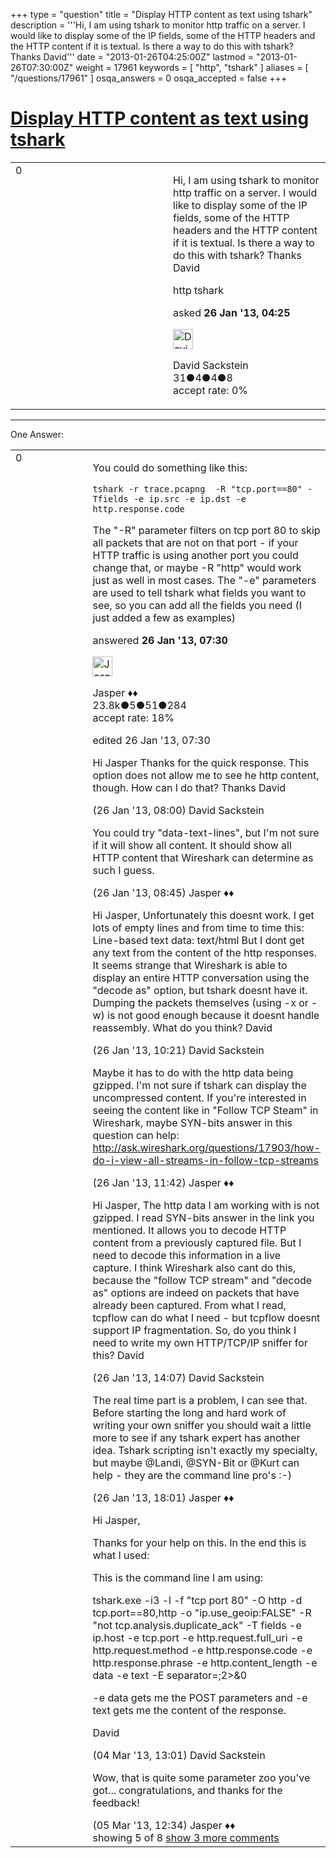 +++
type = "question"
title = "Display HTTP content as text using tshark"
description = '''Hi, I am using tshark to monitor http traffic on a server. I would like to display some of the IP fields, some of the HTTP headers and the HTTP content if it is textual. Is there a way to do this with tshark? Thanks David'''
date = "2013-01-26T04:25:00Z"
lastmod = "2013-01-26T07:30:00Z"
weight = 17961
keywords = [ "http", "tshark" ]
aliases = [ "/questions/17961" ]
osqa_answers = 0
osqa_accepted = false
+++

<div class="headNormal">

# [Display HTTP content as text using tshark](/questions/17961/display-http-content-as-text-using-tshark)

</div>

<div id="main-body">

<div id="askform">

<table id="question-table" style="width:100%;"><colgroup><col style="width: 50%" /><col style="width: 50%" /></colgroup><tbody><tr class="odd"><td style="width: 30px; vertical-align: top"><div class="vote-buttons"><div id="post-17961-score" class="post-score" title="current number of votes">0</div><div id="favorite-count" class="favorite-count"></div></div></td><td><div id="item-right"><div class="question-body"><p>Hi, I am using tshark to monitor http traffic on a server. I would like to display some of the IP fields, some of the HTTP headers and the HTTP content if it is textual. Is there a way to do this with tshark? Thanks David</p></div><div id="question-tags" class="tags-container tags">http tshark</div><div id="question-controls" class="post-controls"></div><div class="post-update-info-container"><div class="post-update-info post-update-info-user"><p>asked <strong>26 Jan '13, 04:25</strong></p><img src="https://secure.gravatar.com/avatar/0b0ac57ffe8e8e5747c4b0f5595a521f?s=32&amp;d=identicon&amp;r=g" class="gravatar" width="32" height="32" alt="David%20Sackstein&#39;s gravatar image" /><p>David Sackstein<br />
<span class="score" title="31 reputation points">31</span><span title="4 badges"><span class="badge1">●</span><span class="badgecount">4</span></span><span title="4 badges"><span class="silver">●</span><span class="badgecount">4</span></span><span title="8 badges"><span class="bronze">●</span><span class="badgecount">8</span></span><br />
<span class="accept_rate" title="Rate of the user&#39;s accepted answers">accept rate:</span> <span title="David Sackstein has no accepted answers">0%</span></p></div></div><div id="comments-container-17961" class="comments-container"></div><div id="comment-tools-17961" class="comment-tools"></div><div class="clear"></div><div id="comment-17961-form-container" class="comment-form-container"></div><div class="clear"></div></div></td></tr></tbody></table>

------------------------------------------------------------------------

<div class="tabBar">

<span id="sort-top"></span>

<div class="headQuestions">

One Answer:

</div>

</div>

<span id="17963"></span>

<div id="answer-container-17963" class="answer">

<table style="width:100%;"><colgroup><col style="width: 50%" /><col style="width: 50%" /></colgroup><tbody><tr class="odd"><td style="width: 30px; vertical-align: top"><div class="vote-buttons"><div id="post-17963-score" class="post-score" title="current number of votes">0</div></div></td><td><div class="item-right"><div class="answer-body"><p>You could do something like this:</p><pre><code>tshark -r trace.pcapng  -R &quot;tcp.port==80&quot; -Tfields -e ip.src -e ip.dst -e http.response.code</code></pre><p>The "-R" parameter filters on tcp port 80 to skip all packets that are not on that port - if your HTTP traffic is using another port you could change that, or maybe -R "http" would work just as well in most cases. The "-e" parameters are used to tell tshark what fields you want to see, so you can add all the fields you need (I just added a few as examples)</p></div><div class="answer-controls post-controls"></div><div class="post-update-info-container"><div class="post-update-info post-update-info-user"><p>answered <strong>26 Jan '13, 07:30</strong></p><img src="https://secure.gravatar.com/avatar/c578ba2967741f25aebd6afef702f432?s=32&amp;d=identicon&amp;r=g" class="gravatar" width="32" height="32" alt="Jasper&#39;s gravatar image" /><p>Jasper ♦♦<br />
<span class="score" title="23806 reputation points"><span>23.8k</span></span><span title="5 badges"><span class="badge1">●</span><span class="badgecount">5</span></span><span title="51 badges"><span class="silver">●</span><span class="badgecount">51</span></span><span title="284 badges"><span class="bronze">●</span><span class="badgecount">284</span></span><br />
<span class="accept_rate" title="Rate of the user&#39;s accepted answers">accept rate:</span> <span title="Jasper has 263 accepted answers">18%</span></p></div><div class="post-update-info post-update-info-edited"><p>edited 26 Jan '13, 07:30</p></div></div><div id="comments-container-17963" class="comments-container"><span id="17964"></span><div id="comment-17964" class="comment"><div id="post-17964-score" class="comment-score"></div><div class="comment-text"><p>Hi Jasper Thanks for the quick response. This option does not allow me to see he http content, though. How can I do that? Thanks David</p></div><div id="comment-17964-info" class="comment-info"><span class="comment-age">(26 Jan '13, 08:00)</span> David Sackstein</div></div><span id="17967"></span><div id="comment-17967" class="comment"><div id="post-17967-score" class="comment-score"></div><div class="comment-text"><p>You could try "data-text-lines", but I'm not sure if it will show all content. It should show all HTTP content that Wireshark can determine as such I guess.</p></div><div id="comment-17967-info" class="comment-info"><span class="comment-age">(26 Jan '13, 08:45)</span> Jasper ♦♦</div></div><span id="17969"></span><div id="comment-17969" class="comment"><div id="post-17969-score" class="comment-score"></div><div class="comment-text"><p>Hi Jasper, Unfortunately this doesnt work. I get lots of empty lines and from time to time this: Line-based text data: text/html But I dont get any text from the content of the http responses. It seems strange that Wireshark is able to display an entire HTTP conversation using the "decode as" option, but tshark doesnt have it. Dumping the packets themselves (using -x or -w) is not good enough because it doesnt handle reassembly. What do you think? David</p></div><div id="comment-17969-info" class="comment-info"><span class="comment-age">(26 Jan '13, 10:21)</span> David Sackstein</div></div><span id="17970"></span><div id="comment-17970" class="comment"><div id="post-17970-score" class="comment-score"></div><div class="comment-text"><p>Maybe it has to do with the http data being gzipped. I'm not sure if tshark can display the uncompressed content. If you're interested in seeing the content like in "Follow TCP Steam" in Wireshark, maybe SYN-bits answer in this question can help: <a href="http://ask.wireshark.org/questions/17903/how-do-i-view-all-streams-in-follow-tcp-streams">http://ask.wireshark.org/questions/17903/how-do-i-view-all-streams-in-follow-tcp-streams</a></p></div><div id="comment-17970-info" class="comment-info"><span class="comment-age">(26 Jan '13, 11:42)</span> Jasper ♦♦</div></div><span id="17972"></span><div id="comment-17972" class="comment"><div id="post-17972-score" class="comment-score"></div><div class="comment-text"><p>Hi Jasper, The http data I am working with is not gzipped. I read SYN-bits answer in the link you mentioned. It allows you to decode HTTP content from a previously captured file. But I need to decode this information in a live capture. I think Wireshark also cant do this, because the "follow TCP stream" and "decode as" options are indeed on packets that have already been captured. From what I read, tcpflow can do what I need - but tcpflow doesnt support IP fragmentation. So, do you think I need to write my own HTTP/TCP/IP sniffer for this? David</p></div><div id="comment-17972-info" class="comment-info"><span class="comment-age">(26 Jan '13, 14:07)</span> David Sackstein</div></div><span id="17974"></span><div id="comment-17974" class="comment not_top_scorer"><div id="post-17974-score" class="comment-score"></div><div class="comment-text"><p>The real time part is a problem, I can see that. Before starting the long and hard work of writing your own sniffer you should wait a little more to see if any tshark expert has another idea. Tshark scripting isn't exactly my specialty, but maybe @Landi, @SYN-Bit or @Kurt can help - they are the command line pro's :-)</p></div><div id="comment-17974-info" class="comment-info"><span class="comment-age">(26 Jan '13, 18:01)</span> Jasper ♦♦</div></div><span id="19136"></span><div id="comment-19136" class="comment not_top_scorer"><div id="post-19136-score" class="comment-score"></div><div class="comment-text"><p>Hi Jasper,</p><p>Thanks for your help on this. In the end this is what I used:</p><p>This is the command line I am using:</p><p>tshark.exe -i3 -l -f "tcp port 80" -O http -d tcp.port==80,http -o "ip.use_geoip:FALSE" -R "not tcp.analysis.duplicate_ack" -T fields -e ip.host -e tcp.port -e http.request.full_uri -e http.request.method -e http.response.code -e http.response.phrase -e http.content_length -e data -e text -E separator=;2&gt;&amp;0</p><p>-e data gets me the POST parameters and -e text gets me the content of the response.</p><p>David</p></div><div id="comment-19136-info" class="comment-info"><span class="comment-age">(04 Mar '13, 13:01)</span> David Sackstein</div></div><span id="19176"></span><div id="comment-19176" class="comment not_top_scorer"><div id="post-19176-score" class="comment-score"></div><div class="comment-text"><p>Wow, that is quite some parameter zoo you've got... congratulations, and thanks for the feedback!</p></div><div id="comment-19176-info" class="comment-info"><span class="comment-age">(05 Mar '13, 12:34)</span> Jasper ♦♦</div></div></div><div id="comment-tools-17963" class="comment-tools"><span class="comments-showing"> showing 5 of 8 </span> <a href="#" class="show-all-comments-link">show 3 more comments</a></div><div class="clear"></div><div id="comment-17963-form-container" class="comment-form-container"></div><div class="clear"></div></div></td></tr></tbody></table>

</div>

<div class="paginator-container-left">

</div>

</div>

</div>

